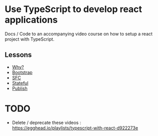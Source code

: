 # Use TypeScript to develop react applications

Docs / Code to an accompanying video course on how to setup a react project with TypeScript.


## Lessons 

* [Why?](https://egghead.io/lessons/why-use-typescript-with-react)
* [Bootstrap](https://egghead.io/lessons/bootstrap-a-typescript-react-project)
* [SFC]()
* [Stateful]()
* [Publish]()

# TODO
* Delete / deprecate these videos : https://egghead.io/playlists/typescript-with-react-d922273e